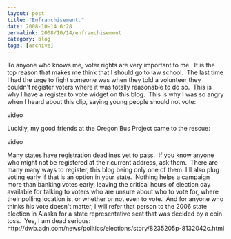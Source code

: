 ```yaml
---
layout: post
title: "Enfranchisement."
date: 2008-10-14 6:28
permalink: 2008/10/14/enfranchisement
category: blog
tags: [archive]
---
```

<p>To anyone who knows me, voter rights are very important to me.&nbsp; It is the top reason that makes me think that I should go to law school.&nbsp; The last time I had the urge to fight someone was when they told a volunteer they couldn&#39;t register voters where it was totally reasonable to do so.&nbsp; This is why I have a register to vote widget on this blog.&nbsp; This is why I was so angry when I heard about this clip, saying young people should not vote:</p>

<div class="youtube" id="hvl0lqhCVio">video
</div>

<p>Luckily, my good friends at the Oregon Bus Project came to the rescue:</p>

<div class="youtube" id="8tsEUrEtzlQ">video
</div>

<p>Many states have registration deadlines yet to pass.&nbsp; If you know anyone who might not be registered at their current address, ask them.&nbsp; There are many many ways to register, this blog being only one of them. I&#39;ll also plug voting early if that is an option in your state.&nbsp; Nothing helps a campaign more than banking votes early, leaving the critical hours of election day available for talking to voters who are unsure about who to vote for, where their polling location is, or whether or not even to vote.&nbsp; And for anyone who thinks his vote doesn&#39;t matter, I will refer that person to the 2006 state election in Alaska for a state representative seat that was decided by a coin toss.&nbsp; Yes, I am dead serious: http://dwb.adn.com/news/politics/elections/story/8235205p-8132042c.html</p>
